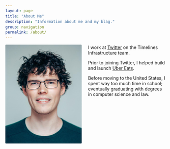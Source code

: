 ```yaml
---
layout: page
title: "About Me"
description: "Information about me and my blag."
group: navigation
permalink: /about/
---
```


<style type="text/css">
.about_me_image {
  max-width: 240px;
  border-radius: 2px;
  margin: 0;
}
@media( min-width: 900px ) {
  .about_me_image {
    margin-right: 20px;
    float: left;
  }
}
</style>

<img src='/images/me.jpg' class='about_me_image' alt="picture of me" />

I work at [Twitter](https://www.twitter.com) on the Timelines Infrastructure team.

Prior to joining Twitter, I helped build and launch [Uber Eats](https://www.ubereats.com/).

Before moving to the United States, I spent way too much time in school; eventually graduating with degrees in computer science and law.
